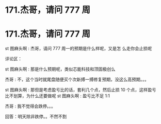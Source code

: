 # 171.杰哥，请问 777 周

# 171.杰哥，请问 777 周

st 图麻头啊 : 杰哥，请问 777 周一的预期是什么样呢，又是怎 么走你会止损呢

评论区：

st 图麻头啊 : 那是什么预期呢，类似芯能科技和顶固极创么

杰哥 : 不，这个当时就尾盘随便买个次新搏一搏修复预期，没这么高预期。。。

st 图麻头啊 : 那但是考虑盈亏比的话，套利几个点，然后止损 10 个点，这样盈亏比不划算，为什么还要做呢 st 图麻头啊 : 盈亏比不足 1:1

杰哥 : 我不觉得会跌停。。。

回答：明天除非跌停。。不然不割